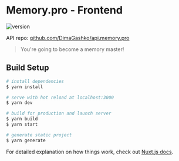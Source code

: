 # Memory.pro - Frontend
  
![version](https://img.shields.io/badge/version-0.0.02%20(sketch)-red)

API repo: [github.com/DimaGashko/api.memory.pro](https://github.com/DimaGashko/api.memory.pro)

> You're going to become a memory master!

## Build Setup

``` bash
# install dependencies
$ yarn install

# serve with hot reload at localhost:3000
$ yarn dev

# build for production and launch server
$ yarn build
$ yarn start

# generate static project
$ yarn generate
```

For detailed explanation on how things work, check out [Nuxt.js docs](https://nuxtjs.org).
